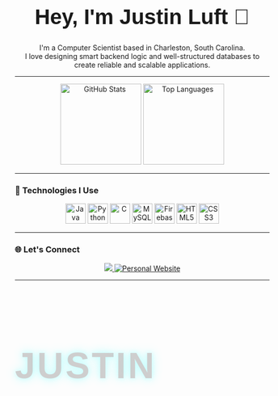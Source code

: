 <h1 align="center" style="font-family: 'Futura', sans-serif; font-weight: 900; font-size: 3em;">Hey, I'm Justin Luft 👋</h1>

<p align="center">I'm a Computer Scientist based in Charleston, South Carolina.<br>
I love designing smart backend logic and well-structured databases to create reliable and scalable applications.</p>

---

<p align="center">
  <img src="https://github-readme-stats.vercel.app/api?username=JustinLuft&hide_title=false&hide_rank=false&show_icons=true&include_all_commits=true&count_private=true&theme=dracula&hide_border=false" height="160" alt="GitHub Stats" />
  <img src="https://github-readme-stats.vercel.app/api/top-langs?username=JustinLuft&layout=compact&langs_count=6&theme=dracula&hide_border=false" height="160" alt="Top Languages" />
</p>

---

### 🧰 Technologies I Use

<div align="center">
  <img src="https://cdn.jsdelivr.net/gh/devicons/devicon/icons/java/java-original.svg" height="40" alt="Java" />
  <img src="https://cdn.jsdelivr.net/gh/devicons/devicon/icons/python/python-original.svg" height="40" alt="Python" />
  <img src="https://cdn.jsdelivr.net/gh/devicons/devicon/icons/c/c-original.svg" height="40" alt="C" />
  <img src="https://cdn.jsdelivr.net/gh/devicons/devicon/icons/mysql/mysql-original.svg" height="40" alt="MySQL" />
  <img src="https://cdn.jsdelivr.net/gh/devicons/devicon/icons/firebase/firebase-plain.svg" height="40" alt="Firebase" />
  <img src="https://cdn.jsdelivr.net/gh/devicons/devicon/icons/html5/html5-original.svg" height="40" alt="HTML5" />
  <img src="https://cdn.jsdelivr.net/gh/devicons/devicon/icons/css3/css3-original.svg" height="40" alt="CSS3" />
</div>

---

### 🌐 Let's Connect

<p align="center">
  <a href="https://www.linkedin.com/in/justin-luft-ab2aa9224/" target="_blank">
    <img src="https://img.shields.io/badge/LinkedIn-0077B5?style=for-the-badge&logo=linkedin&logoColor=white" />
  </a>
  <a href="https://portfolioweb-k020.onrender.com/" target="_blank" rel="noopener noreferrer">
    <img src="https://img.shields.io/badge/Personal%20Website-4CAF50?style=for-the-badge&logo=web&logoColor=white" alt="Personal Website" />
  </a>
</p>

---
<svg width="400" height="100" viewBox="0 0 400 100" xmlns="http://www.w3.org/2000/svg">
  <style>
    .neon-text {
      font-family: 'Futura', sans-serif;
      font-weight: 900;
      font-size: 72px;
      fill: #0ff;
      filter: drop-shadow(0 0 5px #0ff) drop-shadow(0 0 10px #0ff);
      opacity: 0.2;
      transition: opacity 0.5s ease-in-out;
    }
    .highlight {
      opacity: 1;
      filter: drop-shadow(0 0 10px #0ff) drop-shadow(0 0 20px #0ff);
    }
  </style>

  <text x="20" y="75" class="neon-text" id="J">J</text>
  <text x="70" y="75" class="neon-text" id="U">U</text>
  <text x="130" y="75" class="neon-text" id="S">S</text>
  <text x="190" y="75" class="neon-text" id="T">T</text>
  <text x="250" y="75" class="neon-text" id="I">I</text>
  <text x="280" y="75" class="neon-text" id="N">N</text>
</svg>

